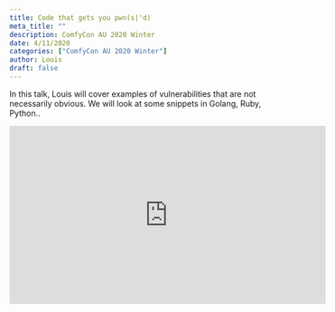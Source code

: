 ```yaml
---
title: Code that gets you pwn(s|'d)
meta_title: ""
description: ComfyCon AU 2020 Winter
date: 4/11/2020
categories: ["ComfyCon AU 2020 Winter"]
author: Louis
draft: false
---
```

In this talk, Louis will cover examples of vulnerabilities that are not necessarily obvious. We will look at some snippets in Golang, Ruby, Python..

<iframe width="560" height="315" src="https://www.youtube.com/embed/E5_S_Yip3gc?si=M86vP4b-2Q5e9n5E" title="YouTube video player" frameborder="0" allow="accelerometer; autoplay; clipboard-write; encrypted-media; gyroscope; picture-in-picture; web-share" allowfullscreen></iframe>